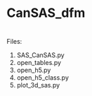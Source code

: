 # CanSAS_dfm
#

<p> Files: </p>

1. SAS_CanSAS.py
2. open_tables.py
3. open_h5.py
4. open_h5_class.py
5. plot_3d_sas.py

